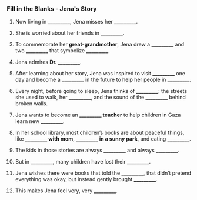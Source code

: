 

### **Fill in the Blanks - Jena's Story**

1. Now living in **_________**, Jena misses her **_________**.

2. She is worried about her friends in **_________**.

3. To commemorate her **great-grandmother**, Jena drew a **_________** and two **_________** that symbolize **_________**.

4. Jena admires **Dr. _________**.

5. After learning about her story, Jena was inspired to visit **_________** one day and become a **_________** in the future to help her people in **_________**.

6. Every night, before going to sleep, Jena thinks of **_________**: the streets she used to walk, her **_________**, and the sound of the **_________** behind broken walls.

7. Jena wants to become an **_________ teacher** to help children in Gaza learn new **_________**.

8. In her school library, most children’s books are about peaceful things, like **_________ with mom**, **_________ in a sunny park**, and eating **_________**.

9. The kids in those stories are always **_________** and always **_________**.

10. But in **_________**, many children have lost their **_________**.

11. Jena wishes there were books that told the **_________**, that didn’t pretend everything was okay, but instead gently brought **_________**.

12. This makes Jena feel very, very **_________**.
 
